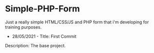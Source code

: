 # Simple-PHP-Form

Just a really simple HTML/CSS/JS and PHP form that i'm developing for training purposes.

- 28/05/2021 -
Title: First Commit

Description: The base project.

